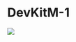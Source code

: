 # DevKitM-1

<img src=https://github.com/stooged/PS5-Server32/blob/main/3D_Printed_Cases/DevKitM_1/DevKitM_1.jpg>